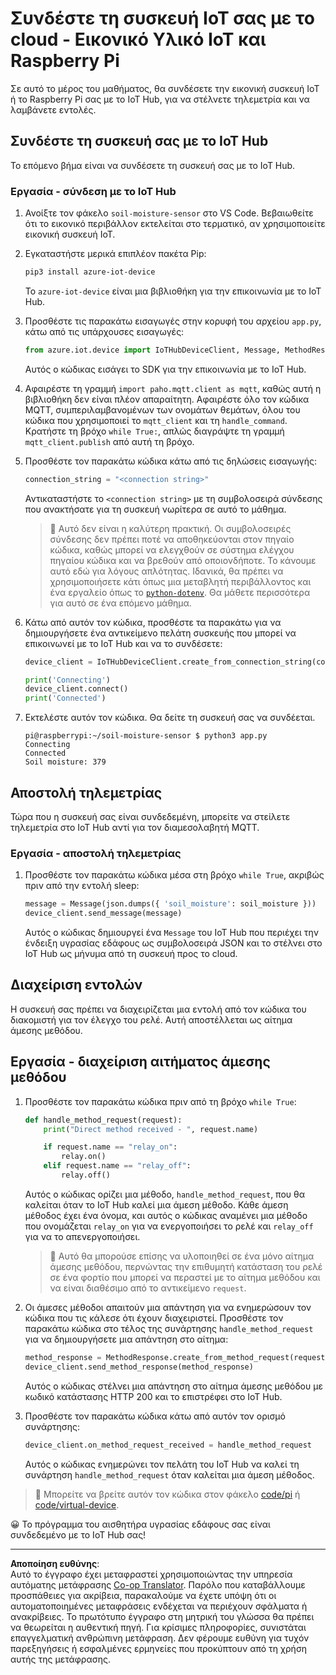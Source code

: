 <!--
CO_OP_TRANSLATOR_METADATA:
{
  "original_hash": "3ac42e284a7222c0e83d2d43231a364f",
  "translation_date": "2025-08-27T22:00:49+00:00",
  "source_file": "2-farm/lessons/4-migrate-your-plant-to-the-cloud/single-board-computer-connect-hub.md",
  "language_code": "el"
}
-->
# Συνδέστε τη συσκευή IoT σας με το cloud - Εικονικό Υλικό IoT και Raspberry Pi

Σε αυτό το μέρος του μαθήματος, θα συνδέσετε την εικονική συσκευή IoT ή το Raspberry Pi σας με το IoT Hub, για να στέλνετε τηλεμετρία και να λαμβάνετε εντολές.

## Συνδέστε τη συσκευή σας με το IoT Hub

Το επόμενο βήμα είναι να συνδέσετε τη συσκευή σας με το IoT Hub.

### Εργασία - σύνδεση με το IoT Hub

1. Ανοίξτε τον φάκελο `soil-moisture-sensor` στο VS Code. Βεβαιωθείτε ότι το εικονικό περιβάλλον εκτελείται στο τερματικό, αν χρησιμοποιείτε εικονική συσκευή IoT.

1. Εγκαταστήστε μερικά επιπλέον πακέτα Pip:

    ```sh
    pip3 install azure-iot-device
    ```

    Το `azure-iot-device` είναι μια βιβλιοθήκη για την επικοινωνία με το IoT Hub.

1. Προσθέστε τις παρακάτω εισαγωγές στην κορυφή του αρχείου `app.py`, κάτω από τις υπάρχουσες εισαγωγές:

    ```python
    from azure.iot.device import IoTHubDeviceClient, Message, MethodResponse
    ```

    Αυτός ο κώδικας εισάγει το SDK για την επικοινωνία με το IoT Hub.

1. Αφαιρέστε τη γραμμή `import paho.mqtt.client as mqtt`, καθώς αυτή η βιβλιοθήκη δεν είναι πλέον απαραίτητη. Αφαιρέστε όλο τον κώδικα MQTT, συμπεριλαμβανομένων των ονομάτων θεμάτων, όλου του κώδικα που χρησιμοποιεί το `mqtt_client` και τη `handle_command`. Κρατήστε τη βρόχο `while True:`, απλώς διαγράψτε τη γραμμή `mqtt_client.publish` από αυτή τη βρόχο.

1. Προσθέστε τον παρακάτω κώδικα κάτω από τις δηλώσεις εισαγωγής:

    ```python
    connection_string = "<connection string>"
    ```

    Αντικαταστήστε το `<connection string>` με τη συμβολοσειρά σύνδεσης που ανακτήσατε για τη συσκευή νωρίτερα σε αυτό το μάθημα.

    > 💁 Αυτό δεν είναι η καλύτερη πρακτική. Οι συμβολοσειρές σύνδεσης δεν πρέπει ποτέ να αποθηκεύονται στον πηγαίο κώδικα, καθώς μπορεί να ελεγχθούν σε σύστημα ελέγχου πηγαίου κώδικα και να βρεθούν από οποιονδήποτε. Το κάνουμε αυτό εδώ για λόγους απλότητας. Ιδανικά, θα πρέπει να χρησιμοποιήσετε κάτι όπως μια μεταβλητή περιβάλλοντος και ένα εργαλείο όπως το [`python-dotenv`](https://pypi.org/project/python-dotenv/). Θα μάθετε περισσότερα για αυτό σε ένα επόμενο μάθημα.

1. Κάτω από αυτόν τον κώδικα, προσθέστε τα παρακάτω για να δημιουργήσετε ένα αντικείμενο πελάτη συσκευής που μπορεί να επικοινωνεί με το IoT Hub και να το συνδέσετε:

    ```python
    device_client = IoTHubDeviceClient.create_from_connection_string(connection_string)

    print('Connecting')
    device_client.connect()
    print('Connected')
    ```

1. Εκτελέστε αυτόν τον κώδικα. Θα δείτε τη συσκευή σας να συνδέεται.

    ```output
    pi@raspberrypi:~/soil-moisture-sensor $ python3 app.py 
    Connecting
    Connected
    Soil moisture: 379
    ```

## Αποστολή τηλεμετρίας

Τώρα που η συσκευή σας είναι συνδεδεμένη, μπορείτε να στείλετε τηλεμετρία στο IoT Hub αντί για τον διαμεσολαβητή MQTT.

### Εργασία - αποστολή τηλεμετρίας

1. Προσθέστε τον παρακάτω κώδικα μέσα στη βρόχο `while True`, ακριβώς πριν από την εντολή sleep:

    ```python
    message = Message(json.dumps({ 'soil_moisture': soil_moisture }))
    device_client.send_message(message)
    ```

    Αυτός ο κώδικας δημιουργεί ένα `Message` του IoT Hub που περιέχει την ένδειξη υγρασίας εδάφους ως συμβολοσειρά JSON και το στέλνει στο IoT Hub ως μήνυμα από τη συσκευή προς το cloud.

## Διαχείριση εντολών

Η συσκευή σας πρέπει να διαχειρίζεται μια εντολή από τον κώδικα του διακομιστή για τον έλεγχο του ρελέ. Αυτή αποστέλλεται ως αίτημα άμεσης μεθόδου.

## Εργασία - διαχείριση αιτήματος άμεσης μεθόδου

1. Προσθέστε τον παρακάτω κώδικα πριν από τη βρόχο `while True`:

    ```python
    def handle_method_request(request):
        print("Direct method received - ", request.name)
    
        if request.name == "relay_on":
            relay.on()
        elif request.name == "relay_off":
            relay.off()    
    ```

    Αυτός ο κώδικας ορίζει μια μέθοδο, `handle_method_request`, που θα καλείται όταν το IoT Hub καλεί μια άμεση μέθοδο. Κάθε άμεση μέθοδος έχει ένα όνομα, και αυτός ο κώδικας αναμένει μια μέθοδο που ονομάζεται `relay_on` για να ενεργοποιήσει το ρελέ και `relay_off` για να το απενεργοποιήσει.

    > 💁 Αυτό θα μπορούσε επίσης να υλοποιηθεί σε ένα μόνο αίτημα άμεσης μεθόδου, περνώντας την επιθυμητή κατάσταση του ρελέ σε ένα φορτίο που μπορεί να περαστεί με το αίτημα μεθόδου και να είναι διαθέσιμο από το αντικείμενο `request`.

1. Οι άμεσες μέθοδοι απαιτούν μια απάντηση για να ενημερώσουν τον κώδικα που τις κάλεσε ότι έχουν διαχειριστεί. Προσθέστε τον παρακάτω κώδικα στο τέλος της συνάρτησης `handle_method_request` για να δημιουργήσετε μια απάντηση στο αίτημα:

    ```python
    method_response = MethodResponse.create_from_method_request(request, 200)
    device_client.send_method_response(method_response)
    ```

    Αυτός ο κώδικας στέλνει μια απάντηση στο αίτημα άμεσης μεθόδου με κωδικό κατάστασης HTTP 200 και το επιστρέφει στο IoT Hub.

1. Προσθέστε τον παρακάτω κώδικα κάτω από αυτόν τον ορισμό συνάρτησης:

    ```python
    device_client.on_method_request_received = handle_method_request
    ```

    Αυτός ο κώδικας ενημερώνει τον πελάτη του IoT Hub να καλεί τη συνάρτηση `handle_method_request` όταν καλείται μια άμεση μέθοδος.

> 💁 Μπορείτε να βρείτε αυτόν τον κώδικα στον φάκελο [code/pi](../../../../../2-farm/lessons/4-migrate-your-plant-to-the-cloud/code/pi) ή [code/virtual-device](../../../../../2-farm/lessons/4-migrate-your-plant-to-the-cloud/code/virtual-device).

😀 Το πρόγραμμα του αισθητήρα υγρασίας εδάφους σας είναι συνδεδεμένο με το IoT Hub σας!

---

**Αποποίηση ευθύνης**:  
Αυτό το έγγραφο έχει μεταφραστεί χρησιμοποιώντας την υπηρεσία αυτόματης μετάφρασης [Co-op Translator](https://github.com/Azure/co-op-translator). Παρόλο που καταβάλλουμε προσπάθειες για ακρίβεια, παρακαλούμε να έχετε υπόψη ότι οι αυτοματοποιημένες μεταφράσεις ενδέχεται να περιέχουν σφάλματα ή ανακρίβειες. Το πρωτότυπο έγγραφο στη μητρική του γλώσσα θα πρέπει να θεωρείται η αυθεντική πηγή. Για κρίσιμες πληροφορίες, συνιστάται επαγγελματική ανθρώπινη μετάφραση. Δεν φέρουμε ευθύνη για τυχόν παρεξηγήσεις ή εσφαλμένες ερμηνείες που προκύπτουν από τη χρήση αυτής της μετάφρασης.